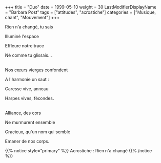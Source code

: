 +++
title = "Duo"
date = 1999-05-10
weight = 30
LastModifierDisplayName = "Barbara Post"
tags = ["attitudes", "acrostiche"]
categories = ["Musique, chant", "Mouvement"]
+++

Rien n'a changé, tu sais

Illuminé l'espace

Effleure notre trace

Né comme tu glissais...

 \
Nos cœurs vierges confondent

A l'harmonie un saut :

Caresse vive, anneau

Harpes vives, fécondes.

 \
Alliance, des cors

Ne murmurent ensemble

Gracieux, qu'un nom qui semble

Emaner de nos corps.

{{% notice style="primary" %}}
Acrostiche : Rien n'a changé
{{% /notice %}}
